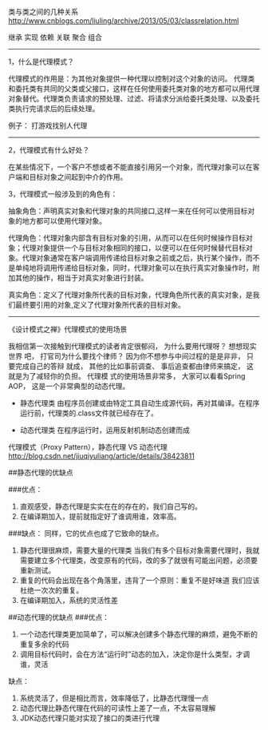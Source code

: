 类与类之间的几种关系
http://www.cnblogs.com/liuling/archive/2013/05/03/classrelation.html

继承 实现 依赖 关联 聚合 组合

---

1，什么是代理模式？

代理模式的作用是：为其他对象提供一种代理以控制对这个对象的访问。
代理类和委托类有共同的父类或父接口，这样在任何使用委托类对象的地方都可以用代理对象替代。代理类负责请求的预处理、过滤、将请求分派给委托类处理、以及委托类执行完请求后的后续处理。

例子： 打游戏找别人代理

---

2，代理模式有什么好处？

在某些情况下，一个客户不想或者不能直接引用另一个对象，而代理对象可以在客户端和目标对象之间起到中介的作用。


3，代理模式一般涉及到的角色有：

抽象角色：声明真实对象和代理对象的共同接口,这样一来在任何可以使用目标对象的地方都可以使用代理对象。

代理角色：代理对象内部含有目标对象的引用，从而可以在任何时候操作目标对象；代理对象提供一个与目标对象相同的接口，以便可以在任何时候替代目标对象。代理对象通常在客户端调用传递给目标对象之前或之后，执行某个操作，而不是单纯地将调用传递给目标对象，同时，代理对象可以在执行真实对象操作时，附加其他的操作，相当于对真实对象进行封装。

真实角色：定义了代理对象所代表的目标对象，代理角色所代表的真实对象，是我们最终要引用的对象,定义了代理对象所代表的目标对象。

---
《设计模式之禅》代理模式的使用场景

我相信第一次接触到代理模式的读者肯定很郁闷， 为什么要用代理呀？ 想想现实世界
吧， 打官司为什么要找个律师？ 因为你不想参与中间过程的是是非非， 只要完成自己的答辩
就成， 其他的比如事前调查、 事后追查都由律师来搞定， 这就是为了减轻你的负担。 代理模
式的使用场景非常多， 大家可以看看Spring AOP， 这是一个非常典型的动态代理。



* 静态代理类
由程序员创建或由特定工具自动生成源代码，再对其编译。在程序运行前，代理类的.class文件就已经存在了。


* 动态代理类
在程序运行时，运用反射机制动态创建而成

代理模式（Proxy Pattern），静态代理 VS 动态代理
http://blog.csdn.net/jiuqiyuliang/article/details/38423811

##静态代理的优缺点

###优点：
1. 直观感受，静态代理是实实在在的存在的，我们自己写的。
2. 在编译期加入，提前就指定好了谁调用谁，效率高。

###缺点：
同样，它的优点也成了它致命的缺点。
1. 静态代理很麻烦，需要大量的代理类
     当我们有多个目标对象需要代理时，我就需要建立多个代理类，改变原有的代码，改的多了就很有可能出问题，必须要重新测试。
2. 重复的代码会出现在各个角落里，违背了一个原则：重复不是好味道
      我们应该杜绝一次次的重复。
3. 在编译期加入，系统的灵活性差


##动态代理的优缺点
###优点：
1. 一个动态代理类更加简单了，可以解决创建多个静态代理的麻烦，避免不断的重复多余的代码
2. 调用目标代码时，会在方法“运行时”动态的加入，决定你是什么类型，才调谁，灵活

缺点：
1. 系统灵活了，但是相比而言，效率降低了，比静态代理慢一点
2. 动态代理比静态代理在代码的可读性上差了一点，不太容易理解
3. JDK动态代理只能对实现了接口的类进行代理
